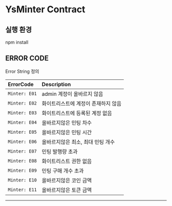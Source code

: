 # YsMinter Contract

## 실행 환경
npm install


## ERROR CODE

Error String 정의

| ErrorCode | Description |
| :--- | :--- |
| `Minter: E01` |  admin 계정이 올바르지 않음 |
| `Minter: E02` |  화이트리스트에 계정이 존재하지 않음|
| `Minter: E03` |  화이트리스트에 등록된 계정 없음|
| `Minter: E04` |  올바르지않은 민팅 차수 |
| `Minter: E05` |  올바르지않은 민팅 시간 |
| `Minter: E06` |  올바르지않은 최소, 최대 민팅 개수 |
| `Minter: E07` |  민팅 발행량 초과 |
| `Minter: E08` |  화이트리스트 권한 없음 |
| `Minter: E09` |  민팅 구매 개수 초과 |
| `Minter: E10` |  올바르지않은 코인 금액 |
| `Minter: E11` |  올바르지않은 토큰 금액 |

<hr>